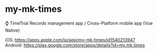 # my-mk-times

⌚ TimeTrial Records management app / Cross-Platform mobile app (Vue Native)

iOS: https://apps.apple.com/jp/app/my-mk-times/id1540213947 \
Android: https://play.google.com/store/apps/details?id=my.mk.times
